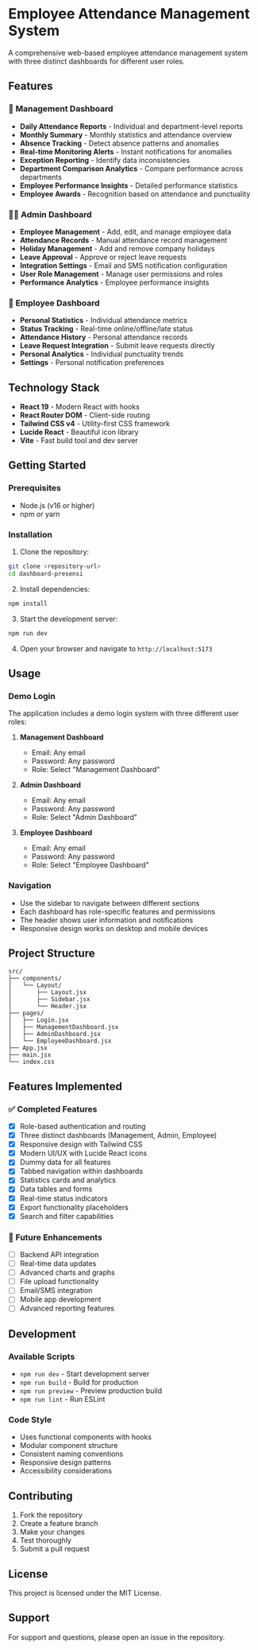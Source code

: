 # Employee Attendance Management System

A comprehensive web-based employee attendance management system with three distinct dashboards for different user roles.

## Features

### 🎯 Management Dashboard
- **Daily Attendance Reports** - Individual and department-level reports
- **Monthly Summary** - Monthly statistics and attendance overview
- **Absence Tracking** - Detect absence patterns and anomalies
- **Real-time Monitoring Alerts** - Instant notifications for anomalies
- **Exception Reporting** - Identify data inconsistencies
- **Department Comparison Analytics** - Compare performance across departments
- **Employee Performance Insights** - Detailed performance statistics
- **Employee Awards** - Recognition based on attendance and punctuality

### 👨‍💼 Admin Dashboard
- **Employee Management** - Add, edit, and manage employee data
- **Attendance Records** - Manual attendance record management
- **Holiday Management** - Add and remove company holidays
- **Leave Approval** - Approve or reject leave requests
- **Integration Settings** - Email and SMS notification configuration
- **User Role Management** - Manage user permissions and roles
- **Performance Analytics** - Employee performance insights

### 👤 Employee Dashboard
- **Personal Statistics** - Individual attendance metrics
- **Status Tracking** - Real-time online/offline/late status
- **Attendance History** - Personal attendance records
- **Leave Request Integration** - Submit leave requests directly
- **Personal Analytics** - Individual punctuality trends
- **Settings** - Personal notification preferences

## Technology Stack

- **React 19** - Modern React with hooks
- **React Router DOM** - Client-side routing
- **Tailwind CSS v4** - Utility-first CSS framework
- **Lucide React** - Beautiful icon library
- **Vite** - Fast build tool and dev server

## Getting Started

### Prerequisites
- Node.js (v16 or higher)
- npm or yarn

### Installation

1. Clone the repository:
```bash
git clone <repository-url>
cd dashboard-presensi
```

2. Install dependencies:
```bash
npm install
```

3. Start the development server:
```bash
npm run dev
```

4. Open your browser and navigate to `http://localhost:5173`

## Usage

### Demo Login
The application includes a demo login system with three different user roles:

1. **Management Dashboard**
   - Email: Any email
   - Password: Any password
   - Role: Select "Management Dashboard"

2. **Admin Dashboard**
   - Email: Any email
   - Password: Any password
   - Role: Select "Admin Dashboard"

3. **Employee Dashboard**
   - Email: Any email
   - Password: Any password
   - Role: Select "Employee Dashboard"

### Navigation
- Use the sidebar to navigate between different sections
- Each dashboard has role-specific features and permissions
- The header shows user information and notifications
- Responsive design works on desktop and mobile devices

## Project Structure

```
src/
├── components/
│   └── Layout/
│       ├── Layout.jsx
│       ├── Sidebar.jsx
│       └── Header.jsx
├── pages/
│   ├── Login.jsx
│   ├── ManagementDashboard.jsx
│   ├── AdminDashboard.jsx
│   └── EmployeeDashboard.jsx
├── App.jsx
├── main.jsx
└── index.css
```

## Features Implemented

### ✅ Completed Features
- [x] Role-based authentication and routing
- [x] Three distinct dashboards (Management, Admin, Employee)
- [x] Responsive design with Tailwind CSS
- [x] Modern UI/UX with Lucide React icons
- [x] Dummy data for all features
- [x] Tabbed navigation within dashboards
- [x] Statistics cards and analytics
- [x] Data tables and forms
- [x] Real-time status indicators
- [x] Export functionality placeholders
- [x] Search and filter capabilities

### 🔄 Future Enhancements
- [ ] Backend API integration
- [ ] Real-time data updates
- [ ] Advanced charts and graphs
- [ ] File upload functionality
- [ ] Email/SMS integration
- [ ] Mobile app development
- [ ] Advanced reporting features

## Development

### Available Scripts

- `npm run dev` - Start development server
- `npm run build` - Build for production
- `npm run preview` - Preview production build
- `npm run lint` - Run ESLint

### Code Style
- Uses functional components with hooks
- Modular component structure
- Consistent naming conventions
- Responsive design patterns
- Accessibility considerations

## Contributing

1. Fork the repository
2. Create a feature branch
3. Make your changes
4. Test thoroughly
5. Submit a pull request

## License

This project is licensed under the MIT License.

## Support

For support and questions, please open an issue in the repository.
